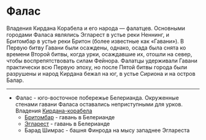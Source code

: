 # Фалас

Владения Кирдана Корабела и его народа — фалатцев. Основными городами Фаласа
являлись Эгларест в устье реки Неннинг, и Бритомбар в устье реки Бритон (более
известные как «Гавани»). В Первую битву Гавани были осаждены, однако, осада
была снята ко времени Второй битвы, когда урки, осаждавшие их, отошли на север,
чтобы воспрепятствовать силам Фейнора. Фалатцы удерживали Гавани практически
всю Первую эпоху, но после Пятой битвы города были разрушены и народ Кирдана
бежал на юг, в устье Сириона и на остров Балар.

----

* Фалас - юго-восточное побережье Белерианда. Окруженные стенами гавани Фаласа
  оставались неприступными для урков.
  Владения [Кирдана-корабела](Личности/Кирдан.md)
    * [Бритомбар](Бритомбар.md) - гавань в Белерианде
    * [Эгларест](Эгларест.md) - гавань в Белерианде
    * Барад Шимрас - башня Финрода на мысу западнее Эглареста
